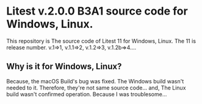 # Litest v.2.0.0 B3A1 source code for Windows, Linux.

This repository is The source code of Litest 11 for Windows, Linux. The 11 is release number. v.1=>1, v.1.1=>2, v.1.2=>3, v.1.2b=>4....

## Why is it for Windows, Linux?
Because, the macOS Build's bug was fixed. The Windows build wasn't needed to it. Therefore, they're not same source code...
and, The Linux build wasn't confirmed operation. Because I was troublesome...
